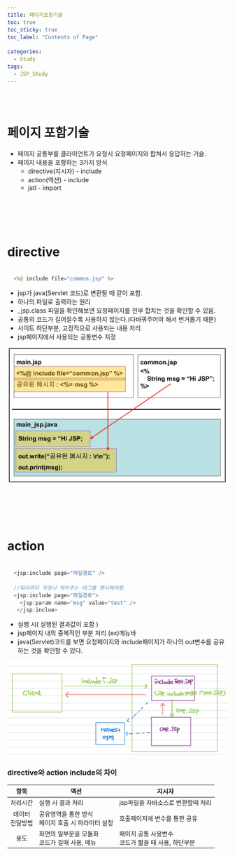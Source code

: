 ```yaml
---
title: 페이지포함기술
toc: true
toc_sticky: true
toc_label: "Contents of Page"

categories:
  - Study
tags:
  - JSP_Study
---
```


<br><br>

# 페이지 포함기술
* 페이지 공통부를 클라이언트가 요청시 요청페이지와 합쳐서 응답하는 기술.
* 페이지 내용을 포함하는 3가지 방식
  - directive(지시자) - include
  - action(액션) - include
  - jstl - import

<br><br><br><br>

# directive

```java

  <%@ include file="common.jsp" %> 

```

* jsp가 java(Servlet 코드)로 변환될 때 같이 포함.
* 하나의 파일로 출력하는 원리
* \_jsp.class 파일을 확인해보면 요청페이지를 전부 합치는 것을 확인할 수 있음.
* 공통의 코드가 길어질수록 사용하지 않는다.(다바꿔주어야 해서 번거롭기 때문)
* 사이트 하단부분, 고정적으로 사용되는 내용 처리
* jsp페이지에서 사용되는 공통변수 지정

![directive원리](/assets/imgss/20210624-directive.jpg)

<br><br><br><br>

# action

```java

  <jsp:include page="파일경로" />
  
  //파라미터 지정시 막아주는 태그를 명시해야함.
  <jsp:include page="파일경로">
    <jsp:param name="msg" value="test" />
   </jsp:inclue>

```

* 실행 시( 실행된 결과값이 포함 )
* jsp페이지 내의 중복적인 부분 처리 (ex)메뉴바
* java(Servlet)코드를 보면 요청페이지와 include페이지가 하나의 out변수를 공유하는 것을 확인할 수 있다.

![action원리](/assets/imgss/20210624-action.jpg)

### directive와 action include의 차이
| 항목 | 액션 | 지시자 |
|:---:|---|---|
| 처리시간 | 실행 시 결과 처리 | jsp파일을 자바소스로 변환할때 처리 |
| 데이터<br>전달방법 | 공유영역을 통한 방식<br>페이지 호출 시 파라미터 설정 | 호출페이지에 변수를 통한 공유 |
| 용도 | 화면의 일부분을 모듈화<br>코드가 길때 사용, 메뉴 | 페이지 공통 사용변수<br>코드가 짧을 때 사용, 하단부분 |



